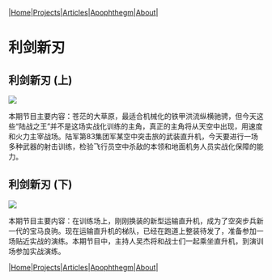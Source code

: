 |[Home](/README.md)|[Projects](/projects.md)|[Articles](/articles.md)|[Apophthegm](/apophthegm.md)|[About](/about.md)|

# 利剑新刃

## 利剑新刃 (上)

[![](https://img.youtube.com/vi/-675c4wOS1U/0.jpg)](https://www.youtube.com/watch?v=-675c4wOS1U "利剑新刃 (上)")  

本期节目主要内容：苍茫的大草原，最适合机械化的铁甲洪流纵横驰骋，但今天这些“陆战之王”并不是这场实战化训练的主角，真正的主角将从天空中出现，用速度和火力主宰战场。陆军第83集团军某空中突击旅的武装直升机，今天要进行一场多种武器的射击训练，检验飞行员空中杀敌的本领和地面机务人员实战化保障的能力。  

## 利剑新刃 (下)

[![](https://img.youtube.com/vi/82m3wqQtCQY/0.jpg)](https://www.youtube.com/watch?v=82m3wqQtCQY "利剑新刃 (下)")  

本期节目主要内容：在训练场上，刚刚换装的新型运输直升机，成为了空突步兵新一代的宝马良驹。现在运输直升机的梯队，已经在跑道上整装待发了，准备参加一场贴近实战的演练。本期节目中，主持人吴杰将和战士们一起乘坐直升机，到演训场参加实战演练。  

|[Home](/README.md)|[Projects](/projects.md)|[Articles](/articles.md)|[Apophthegm](/apophthegm.md)|[About](/about.md)|
